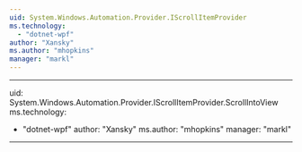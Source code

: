 ```yaml
---
uid: System.Windows.Automation.Provider.IScrollItemProvider
ms.technology: 
  - "dotnet-wpf"
author: "Xansky"
ms.author: "mhopkins"
manager: "markl"
---
```


---
uid: System.Windows.Automation.Provider.IScrollItemProvider.ScrollIntoView
ms.technology: 
  - "dotnet-wpf"
author: "Xansky"
ms.author: "mhopkins"
manager: "markl"
---
